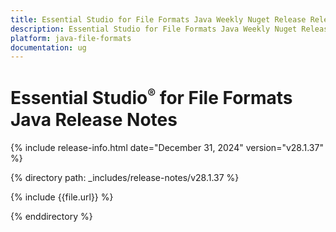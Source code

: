 ```yaml
---
title: Essential Studio for File Formats Java Weekly Nuget Release Release Notes  
description: Essential Studio for File Formats Java Weekly Nuget Release Release Notes  
platform: java-file-formats
documentation: ug
---
```


# Essential Studio<sup style="font-size:70%">&reg;</sup>  for File Formats Java Release Notes  

{% include release-info.html date="December 31, 2024"  version="v28.1.37" %} 

{% directory path: _includes/release-notes/v28.1.37 %}

{% include {{file.url}} %}

{% enddirectory %}